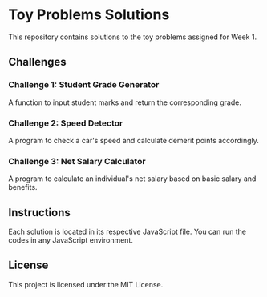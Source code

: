 # Toy Problems Solutions

This repository contains solutions to the toy problems assigned for Week 1.

## Challenges

### Challenge 1: Student Grade Generator

A function to input student marks and return the corresponding grade.

### Challenge 2: Speed Detector

A program to check a car's speed and calculate demerit points accordingly.

### Challenge 3: Net Salary Calculator

A program to calculate an individual's net salary based on basic salary and benefits.

## Instructions

Each solution is located in its respective JavaScript file. You can run the codes in any JavaScript environment.

## License

This project is licensed under the MIT License.
